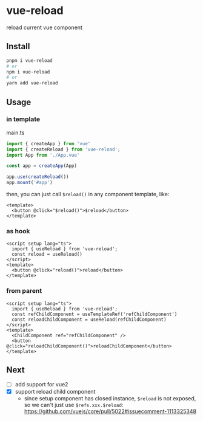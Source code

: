 # vue-reload

reload current vue component

## Install

```sh
pnpm i vue-reload
# or
npm i vue-reload
# or 
yarn add vue-reload
```

## Usage

### in template

main.ts

```js
import { createApp } from 'vue'
import { createReload } from 'vue-reload';
import App from './App.vue'

const app = createApp(App)

app.use(createReload())
app.mount('#app')
```

then, you can just call `$reload()` in any component template, like:

```vue
<template>
  <button @click="$reload()">$reload</button>
</template>
```

### as hook

```vue
<script setup lang="ts">
  import { useReload } from 'vue-reload';
  const reload = useReload()
</script>
<template>
  <button @click="reload()">reload</button>
</template>
```

### from parent

```vue
<script setup lang="ts">
  import { useReload } from 'vue-reload';
  const refChildComponent = useTemplateRef('refChildComponent')
  const reloadChildComponent = useReload(refChildComponent)
</script>
<template>
  <ChildComponent ref="refChildComponent" />
  <button @click="reloadChildComponent()">reloadChildComponent</button>
</template>
```

## Next

- [ ] add support for vue2
- [x] support reload child component
  - since setup component has closed instance, `$reload` is not exposed, so we can't just use `$refs.xxx.$reload`: https://github.com/vuejs/core/pull/5022#issuecomment-1113325348
